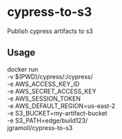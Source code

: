 # cypress-to-s3

Publish cypress artifacts to s3

## Usage

docker run \
  -v $(PWD)/cypress/:/cypress/ \
  -e AWS_ACCESS_KEY_ID \
  -e AWS_SECRET_ACCESS_KEY \
  -e AWS_SESSION_TOKEN \
  -e AWS_DEFAULT_REGION=us-east-2 \
  -e S3_BUCKET=my-artifact-bucket \
  -e S3_PATH=edge/build123/ \
  jgramoll/cypress-to-s3
